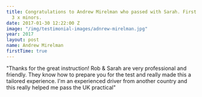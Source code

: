 ```yaml
---
title: Congratulations to Andrew Mirelman who passed with Sarah. First time with only
  3 x minors.
date: 2017-01-30 12:22:00 Z
image: "/img/testimonial-images/adnrew-mirelman.jpg"
year: 2017
layout: post
name: Andrew Mirelman
firstTime: true
---
```


"Thanks for the great instruction! Rob & Sarah are very professional and friendly. They know how to prepare you for the test and really made this a tailored experience.  I'm an experienced driver from another country and this really helped me pass the UK practical"

